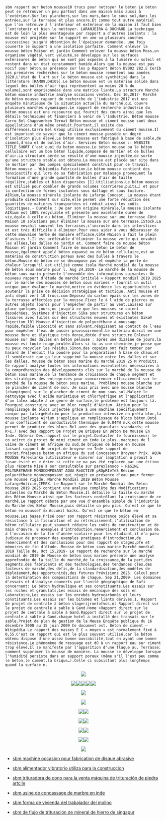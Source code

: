 
```
sbm rapport sur beton mousse10 trucs pour nettoyer le béton Le béton peut se retrouver un peu partout dans une maison mais aussi à l'extérieur.Sur les planchers,sur les murs,dans le sous sol,dans les entrées,sur la terrasse et plus encore.Et comme tout autre matériel que l'on retrouve à l'intérieur et extérieur de la maison il faut bien l'entretenir et bien le nettoyer. LARANJEIRA & DUCHAUD La technique est de loin la plus avantageuse par rapport a d'autres isolants : la mousse est projetée sur le support en une ou plusieurs couches successives jusqu'à obtention de l'épaisseur demandée. une fois couverte le support a une isolation parfaite. Comment enlever la mousse béton Maison et jardin Comment enlever la mousse béton Moss,un organisme végétal vert velouté,se développe sur les surfaces extérieures de béton qui ne sont pas exposés à la lumière du soleil et restent dans un état constamment humide.Alors que la mousse est pas nocif pour béton,sa présence sur les p Rapport Béton BV002 282.E Cerib Les premières recherches sur le béton mousse remontent aux années 1920.L'état de l'art sur le béton mousse est synthétisé dans la littérature [RAM09,DHI05].Le béton mousse est un matériau solide dans lequel des bulles d'air (qui représentent au moins 20 % du volume),sont emprisonnées dans une matrice liante.La structure Marché béton mousse industrie analyse occasions ventes. Dec 10,2017· Marché de béton mousse rapport de recherche de l'industrie 2017 est une enquête minutieuse de la situation actuelle du marché,qui couvre plusieurs marchés dynamiques.Le rapport de recherche industrie du béton mousse est une ressource qui fournit des cours ainsi que les détails techniques et financiers à venir de l'industrie. Béton mousse Carro Bel Chapewerken Ternat Béton mousse et ciment mousse sont deux appellations d'un même produit.Pourtant,il existe des différences.Carro Bel Group utilise exclusivement du ciment mousse.Il est important de savoir que le ciment mousse possède un degré d'isolation plus élevé.Le béton mousse est fabriqué à base de sable,de ciment,d'eau et de bulles d'air. Services Béton mousse :: WEBSITE TITLE SHORT C'est quoi du beton mousse.Le béton mousse ou le béton cellulaire est un bon béton liquide,composé de mortier et de bulles d'air.La structure aérée se résulte d'une mousse injectée,de sorte qu'une structure stable est obtenu.La mousse est placée sur site dans le mortier par des pompes spécialement construit pour ce travail. Béton mousse — Wikipédia Fabrication.Le béton mousse contient des tensioactifs qui lors de sa fabrication par malaxage provoquent la formation d'une grande quantité de bulles d'air de taille régulière,stables et bien dispersées [1].Utilisations.Le béton mousse est utilisé pour combler de grands volumes (carrières,puits…) et pour la confection de formes isolantes sous dallage et sous toiture. AIRium,la mousse minérale isolante de Lafarge Concept. La mousse étant produite directement sur site,elle permet une forte réduction des quantités de matières transportées et réduit ainsi les coûts logistiques.+ Durable : De par son origine minérale,la mousse isolante AIRium est 100% recyclable et présente une excellente durée de vie,égale à celle du béton. Eliminer la mousse sur une terrasse Côté Maison 10 solutions pour éliminer la mousse sur une terrasse.iStock.La mousse envahit souvent les terrasses,s'incruste dans les interstices et est très difficile à éliminer.Pour vous aider à vous débarasser de cette mauvaise herbe de manière efficace,Côté Maison a fait le plein d'astuces !.Il est préférable d'éliminer la mousse verte qui envahit les allées,les dalles de jardin et. Comment faire de mousse béton Maison et jardin Comment faire de mousse béton Le beton de mousse,également appelé béton expansé ou de béton cellulaire,est un matériau de construction poreux avec des bulles à travers le béton.Mousse de béton ne se décompose pas et empêche la perte de chaleur lorsqu'il est utilisé comme isola Marché mondial de la mousse de béton sous marine pour l. Aug 24,2019· Le marché de la mousse de béton sous marin présente l'ensemble des informations suivantes: Un nouveau rapport d'étude de marché intitulé « Rapport mondial 2019 2025 sur le marché des mousses de béton sous marines » fournit un outil unique pour évaluer le marché,mettre en évidence les opportunités et soutenir la prise de décision stratégique et tactique. Anti mousse et anti dépôt vert 10 trucs.com Déposez du carton épais sur les zones de la terrasse affectées par la mousse.Fixez le à l'aide de pierres ou autres objets lourds pour l'empêcher de partir au vent.Laissez sur place quelques jours,ou jusqu'à ce que les mousses se soient desséchées. Systèmes d'injection Sika pour structures en béton fissures avec fuites sur des structures neuves et existantes Sika® Injection 101 Mousse d'injection de polyuréthane à moussage rapide,faible viscosité et sans solvant,réagissant au contact de l'eau pour empêcher l'eau de passer provisoirement.Le matériau durcit en une mousse dure et élastique très dense,dotée d'une structure Enlever mousse sur des dalles en béton pelouse : après une dizaine de jours,la mousse est toute rouge,brulée.Alors si tu as une cheminée,je pense que tu peux recycler les résidus.Sinon,des copains ont fait tomber par hasard de l'enduit (la poudre pour la préparation) à base de chaux,et il semblerait que ça leur supprimé la mousse entre les dalles et sur les dalles. Mousse de béton sous marine du marché 2019 25 M Produits. Ce rapport analyse toutes les informations essentielles nécessaires à la compréhension des développements clés sur le marché de la mousse de béton sous marine,de la tendance de croissance de chaque segment et des stratégies des entreprises pour concurrencer efficacement sur le marché de la mousse de béton sous marine. Problèmes mousse blanche sur le plancher de ciment de mon. Je suis pris avec une mousse blanche (champignon) sur le plancher de ciment de mon sous sol.Malgré le nettoyage avec l'acide muriatique et chlorhydrique et l'application d'un latex adapté à ce genre de surface,le problème est toujours là. Pourquoi construire avec un bloc rempli d'Airium. Airium pour le remplissage de blocs Injectée grâce à une machine spécifiquement conçue par LafargeHolcim pour la production intensive en préfa bloc,la mousse isolante Airium s'applique en remplissage de blocs béton.Doté d'un coefficient de conductivité thermique de 0.044W m.K,cette mousse permet de produire des blocs R>1 avec des granulats standards; et R>1.7 avec des Rapport De Projet De Briques En Béton De Mousse En Inde. Obtenir Des.rapport sur le projet.Contacter le fournisseur; le co ucirct du projet de mini ciment en inde Le plus..machines de l usine de ciment en afrique du sud.de briques de béton en mousse faisant rapport de projet.de broyeur en Inde rapport de projet.fraiseuse beton en afrique du sud Concasseur Broyeur Prix. AQUA MOUSSE Parexlanko lutilisateur e sinorer sur laaptation u prouit à lusae ésiré et e érier si cette ce na pas été replacée par une éition plus récente Mise à our consultable sur parexlanoco + RéSINE POLYURETHANE MONOCOMPOSANT AQUA RéACTIVE pROpRIéTéS Résine polyuréthane monocomposant qui réagit en présence d'eau pour former une mousse rigide. Marché Mondial 2019 Béton Mousse LafargeHolicim,CEMEX. Le Rapport sur le Marché Mondial des Béton Mousse 2019 2025 contient une analyse complète des Modifications actuelles du Marché du Béton Mousse.Il détaille la taille du marché des Béton Mousse ainsi que les facteurs contrôlant la croissance de ce marché.Le rapport débute par une vue d'ensemble simple de l'industrie du Marché des Béton Mousse,puis détaille un peu plus. Qu'est ce que le béton en mousse? 👍 Accueil hacks. Qu'est ce que le béton en mousse.Les bases.Prisé pour son rapport résistance poids élevé et sa résistance à la fissuration et au rétrécissement,l'utilisation de béton cellulaire peut souvent réduire les coûts de construction et de main d'œuvre. 8 exemples d'introduction,remerciement et conclusion de. à l'occasion de la fin d'année scolaire pour les étudiant,il m'a paru judicaux de proposer des exemples pratiques d'introduction,de remerciement et des conclusions pour des rapport de stages,pfe et mémoires de fin d'étude. Mousse de béton sous marine Marché mondial 2019 Taille de. Oct 15,2019· Le rapport de recherche sur le marché mondial de 2019 de Mousse de béton sous marine présente une analyse approfondie de la taille du marché,de la croissance,de la part,des segments,des fabricants et des technologies,des tendances clés,des facteurs de marché,des défis,de la standardisation,des modèles de déploiement,des opportunités,des futures Prévisions 2025. Calcul pour la determination des compositions de chaque. Sep 21,2009· Les domaines d'essais et d'analyse couverts par l'unité géographique de Safi concernent: Le béton hydraulique et ses constituants,Les essais sur les roches et granulats,Les essais de mécanique des sols en Laboratoire,Les essais sur les enrobés hydrocarbonés et leurs constituants,Les essais sur les bitumes et liants dérivés.1. Rapport de projet de centrale à béton slagerijroelofvos.nl Rapport direct sur le projet de centrale à sable à Gand.Home >Rapport direct sur le projet de centrale à sable à Gand.Rapport direct sur le projet de centrale à sable à Gand.chaque hotel a installé des transats sur le sable.Projet de plan de gestion de la Meuse Enquête publique du 16 décembre 2008 au 15 juin 2009 Ce document est. Béton de ciment — Wikipédia Le rapport des masses E C « moyen » est normalement fixé à 0,55.C'est ce rapport qui est le plus souvent utilisé,car le béton obtenu dispose d'une assez bonne ouvrabilité,tout en ayant une bonne résistance.Le phénomène de ressuage est dû à un rapport eau sur ciment trop élevé.Il se manifeste par l'apparition d'une flaque au. Terrasse: comment supprimer la mousse de manière. La mousse se développe lorsque l'humidité persiste dans un support poreux (même s'il l'est peu comme le béton,le ciment,la brique…).Celle ci subsistant plus longtemps quand la surface n. 
```

<div align="center">

<a href="https://es-crusher.shibang-china.com/github&k=sbm+rapport+sur+beton+mousse"><img src="https://static.shibang-china.com/es/crusher/logo.jpg"></a>

<a href="https://es-crusher.shibang-china.com/github&k=sbm+rapport+sur+beton+mousse"><img src="https://static.shibang-china.com/es/crusher/index.jpg"></a><a href="https://es-crusher.shibang-china.com/material.htmlgithub&k=sbm+rapport+sur+beton+mousse"><img src="https://static.shibang-china.com/es/crusher/material.jpg"></a><a href="https://es-crusher.shibang-china.com/application.htmlgithub&k=sbm+rapport+sur+beton+mousse"><img src="https://static.shibang-china.com/es/crusher/application.jpg"></a><a href="https://es-crusher.shibang-china.com/aboutus.htmlgithub&k=sbm+rapport+sur+beton+mousse"><img src="https://static.shibang-china.com/es/crusher/aboutus.jpg"></a><a href="https://es-crusher.shibang-china.com/contact.htmlgithub&k=sbm+rapport+sur+beton+mousse"><img src="https://static.shibang-china.com/es/crusher/contact.jpg"></a>

<a href="https://es-crusher.shibang-china.com/github&k=sbm+rapport+sur+beton+mousse"><img src="https://static.shibang-china.com/es/crusher/banner.jpg"></a>

<a href="https://swt.shibang-china.com/github&k=sbm+rapport+sur+beton+mousse"><img src="https://static.shibang-china.com/es/crusher/text.jpg"></a>

<a href="https://swt.shibang-china.com/github&k=sbm+rapport+sur+beton+mousse"><img src="https://static.shibang-china.com/es/crusher/chat.jpg"></a><a href="https://es-crusher.shibang-china.com/contact.htmlgithub&k=sbm+rapport+sur+beton+mousse"><img src="https://static.shibang-china.com/es/crusher/message.jpg"></a>

<a href="https://es-crusher.shibang-china.com/products/pe.htmlgithub&k=sbm+rapport+sur+beton+mousse"><img src="https://static.shibang-china.com/es/crusher/pe.jpg"></a><a href="https://es-crusher.shibang-china.com/products/pf.htmlgithub&k=sbm+rapport+sur+beton+mousse"><img src="https://static.shibang-china.com/es/crusher/pf.jpg"></a>

<a href="https://es-crusher.shibang-china.com/products/hpt.htmlgithub&k=sbm+rapport+sur+beton+mousse"><img src="https://static.shibang-china.com/es/crusher/hpt.jpg"></a><a href="https://es-crusher.shibang-china.com/products/vsi.htmlgithub&k=sbm+rapport+sur+beton+mousse"><img src="https://static.shibang-china.com/es/crusher/vsi.jpg"></a>

<a href="https://es-crusher.shibang-china.com/products/klv.htmlgithub&k=sbm+rapport+sur+beton+mousse"><img src="https://static.shibang-china.com/es/crusher/klv.jpg"></a><a href="https://es-crusher.shibang-china.com/products/portable.htmlgithub&k=sbm+rapport+sur+beton+mousse"><img src="https://static.shibang-china.com/es/crusher/portable.jpg"></a>

<a href="https://swt.shibang-china.com/github&k=sbm+rapport+sur+beton+mousse"><img src="https://static.shibang-china.com/es/crusher/case.jpg"></a>

</div>


* [sbm machine occasion pour fabrication de disque abrasive](sbm%20machine%20occasion%20pour%20fabrication%20de%20disque%20abrasive.md)

* [sbm alimentador vibratorio utiliza para la construccion](sbm%20alimentador%20vibratorio%20utiliza%20para%20la%20construccion.md)

* [sbm trituradora de cono para la venta máquina de trituración de piedra artcile](sbm%20trituradora%20de%20cono%20para%20la%20venta%20m%C3%A1quina%20de%20trituraci%C3%B3n%20de%20piedra%20artcile.md)

* [sbm usine de concassage de marbre en inde](sbm%20usine%20de%20concassage%20de%20marbre%20en%20inde.md)

* [sbm forma de vivienda del trabajador del molino](sbm%20forma%20de%20vivienda%20del%20trabajador%20del%20molino.md)

* [sbm de flujo de trituración de mineral de hierro de singapur](sbm%20de%20flujo%20de%20trituraci%C3%B3n%20de%20mineral%20de%20hierro%20de%20singapur.md)
